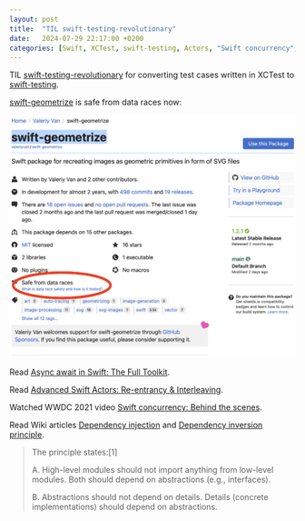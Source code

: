 ```yaml
---
layout: post
title:  "TIL swift-testing-revolutionary"
date:   2024-07-29 22:17:00 +0200
categories: [Swift, XCTest, swift-testing, Actors, "Swift concurrency", "Dependency injection", "Dependency inversion"]
---
```

TIL [swift-testing-revolutionary](https://github.com/giginet/swift-testing-revolutionary) for converting test cases written in XCTest to [swift-testing](https://github.com/apple/swift-testing).

[swift-geometrize](https://swiftpackageindex.com/valeriyvan/swift-geometrize) is safe from data races now:

[![swift-geometrize is safe from data races now](/assets/images/Screenshot%202024-07-29%20at%2011.19.06.png "swift-geometrize is safe from data races now")](https://swiftpackageindex.com/valeriyvan/swift-geometrize)


Read [Async await in Swift: The Full Toolkit](https://www.emergetools.com/blog/posts/swift-async-await-the-full-toolkit).

Read [Advanced Swift Actors: Re-entrancy & Interleaving](https://jacobbartlett.substack.com/p/advanced-swift-actors-re-entrancy).

Watched WWDC 2021 video [Swift concurrency: Behind the scenes](https://developer.apple.com/videos/play/wwdc2021/10254/).

Read Wiki articles [Dependency injection](https://en.wikipedia.org/wiki/Dependency_injection) and [Dependency inversion principle](https://en.wikipedia.org/wiki/Dependency_inversion_principle).

> The principle states:[1]
>
>A. High-level modules should not import anything from low-level modules. Both should depend on abstractions (e.g., interfaces).
>
>B. Abstractions should not depend on details. Details (concrete implementations) should depend on abstractions.
